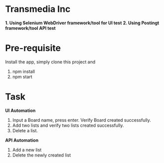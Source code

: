<h1 align="left">Transmedia Inc</h1>

**1. Using Selenium WebDriver framework/tool for UI test**
**2. Using Postingt framework/tool API test**


<h1 align="left">Pre-requisite</h1>

Install the app, simply clone this project and

1. npm install
2. npm start

<h1 align="left">Task</h1>

**UI Automation**

1. Input a Board name, press enter. Verify Board created successfully.
2. Add two lists and verify two lists created successfully.
3. Delete a list.
   
**API Automation**

1. Add a new list
2. Delete the newly created list
